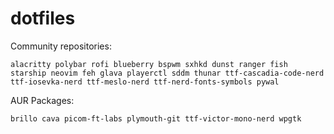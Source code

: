 # dotfiles
Community repositories: 

```alacritty polybar rofi blueberry bspwm sxhkd dunst ranger fish starship neovim feh glava playerctl sddm thunar ttf-cascadia-code-nerd ttf-iosevka-nerd ttf-meslo-nerd ttf-nerd-fonts-symbols pywal```

AUR Packages:

```brillo cava picom-ft-labs plymouth-git ttf-victor-mono-nerd wpgtk ```
